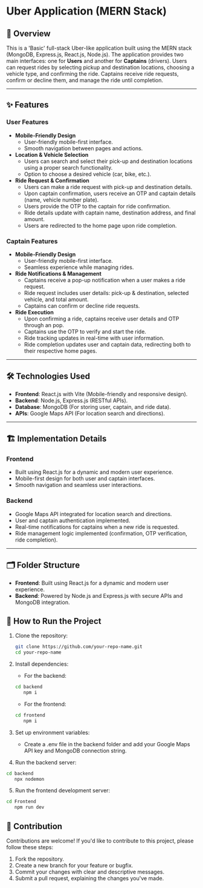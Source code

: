 # Uber Application (MERN Stack)  

## 🚀 Overview  
This is a 'Basic' full-stack Uber-like application built using the MERN stack (MongoDB, Express.js, React.js, Node.js). The application provides two main interfaces: one for **Users** and another for **Captains** (drivers). Users can request rides by selecting pickup and destination locations, choosing a vehicle type, and confirming the ride. Captains receive ride requests, confirm or decline them, and manage the ride until completion.  

---

## ✨ Features  

### User Features  
- **Mobile-Friendly Design**  
  - User-friendly mobile-first interface.  
  - Smooth navigation between pages and actions.  
- **Location & Vehicle Selection**  
  - Users can search and select their pick-up and destination locations using a proper search functionality.  
  - Option to choose a desired vehicle (car, bike, etc.).  
- **Ride Request & Confirmation**  
  - Users can make a ride request with pick-up and destination details.  
  - Upon captain confirmation, users receive an OTP and captain details (name, vehicle number plate).  
  - Users provide the OTP to the captain for ride confirmation.  
  - Ride details update with captain name, destination address, and final amount.  
  - Users are redirected to the home page upon ride completion.  

### Captain Features  
- **Mobile-Friendly Design**  
  - User-friendly mobile-first interface.  
  - Seamless experience while managing rides.  
- **Ride Notifications & Management**  
  - Captains receive a pop-up notification when a user makes a ride request.  
  - Ride request includes user details: pick-up & destination, selected vehicle, and total amount.  
  - Captains can confirm or decline ride requests.  
- **Ride Execution**  
  - Upon confirming a ride, captains receive user details and OTP through an pop.  
  - Captains use the OTP to verify and start the ride.  
  - Ride tracking updates in real-time with user information.  
  - Ride completion updates user and captain data, redirecting both to their respective home pages.    

---

## 🛠️ Technologies Used  
- **Frontend**: React.js with Vite (Mobile-friendly and responsive design).  
- **Backend**: Node.js, Express.js (RESTful APIs).  
- **Database**: MongoDB (For storing user, captain, and ride data).  
- **APIs**: Google Maps API (For location search and directions).  

---

## 🏗️ Implementation Details  

### Frontend  
- Built using React.js for a dynamic and modern user experience.  
- Mobile-first design for both user and captain interfaces.  
- Smooth navigation and seamless user interactions.  

### Backend  
- Google Maps API integrated for location search and directions.  
- User and captain authentication implemented.  
- Real-time notifications for captains when a new ride is requested.  
- Ride management logic implemented (confirmation, OTP verification, ride completion).  

---

## 🗂️ Folder Structure  
- **Frontend**: Built using React.js for a dynamic and modern user experience.  
- **Backend**: Powered by Node.js and Express.js with secure APIs and MongoDB integration.  

## 📌 How to Run the Project  
1. Clone the repository:  
   ```bash  
   git clone https://github.com/your-repo-name.git  
   cd your-repo-name
   ```
2. Install dependencies:
   - For the backend:
   ```bash
   cd backend
      npm i
   ```
   - For the frontend:
   ```bash
   cd frontend   
      npm i
     ```
3. Set up environment variables:
 
   - Create a .env file in the backend folder and add your Google Maps API key and MongoDB connection string.
    
5. Run the backend server:
 ```bash
 cd backend
    npx nodemon
 ```
5. Run the frontend development server:
 ```bash
 cd Frontend
    npm run dev
 ```

## 🤝 Contribution  
Contributions are welcome! If you'd like to contribute to this project, please follow these steps:
1. Fork the repository.
2. Create a new branch for your feature or bugfix.
3. Commit your changes with clear and descriptive messages.
4. Submit a pull request, explaining the changes you've made.



